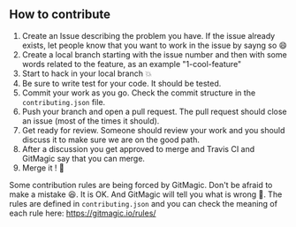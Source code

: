 ## How to contribute

1. Create an Issue describing the problem you have. If the issue already exists, let people know that you want to work in the issue by sayng so :smile:
2. Create a local branch starting with the issue number and then with some words related to the feature, as an example "1-cool-feature"
3. Start to hack in your local branch :boom:
4. Be sure to write test for your code. It should be tested. 
5. Commit your work as you go. Check the commit structure in the `contributing.json` file.
6. Push your branch and open a pull request. The pull request should close an issue (most of the times it should).
7. Get ready for review. Someone should review your work and you should discuss it to make sure we are on the good path.
8. After a discussion you get approved to merge and Travis CI and GitMagic say that you can merge.
9. Merge it ! :ship:

Some contribution rules are being forced by GitMagic. Don't be afraid to make a mistake :satisfied:. It is OK. And GitMagic will tell you what is wrong :cop:. The rules are defined in `contributing.json` and you can check the meaning of each rule here: https://gitmagic.io/rules/

